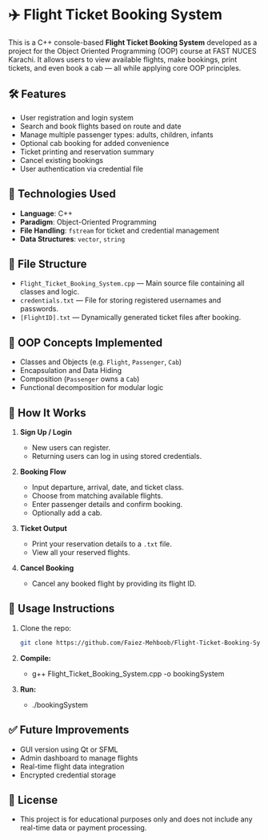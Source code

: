 # ✈️ Flight Ticket Booking System

This is a C++ console-based **Flight Ticket Booking System** developed as a project for the Object Oriented Programming (OOP) course at FAST NUCES Karachi. It allows users to view available flights, make bookings, print tickets, and even book a cab — all while applying core OOP principles.


## 🛠️ Features

- User registration and login system
- Search and book flights based on route and date
- Manage multiple passenger types: adults, children, infants
- Optional cab booking for added convenience
- Ticket printing and reservation summary
- Cancel existing bookings
- User authentication via credential file


## 🧱 Technologies Used

- **Language**: C++  
- **Paradigm**: Object-Oriented Programming  
- **File Handling**: `fstream` for ticket and credential management  
- **Data Structures**: `vector`, `string`  


## 📂 File Structure

- `Flight_Ticket_Booking_System.cpp` — Main source file containing all classes and logic.
- `credentials.txt` — File for storing registered usernames and passwords.
- `[FlightID].txt` — Dynamically generated ticket files after booking.


## 🧩 OOP Concepts Implemented

- Classes and Objects (e.g. `Flight`, `Passenger`, `Cab`)  
- Encapsulation and Data Hiding  
- Composition (`Passenger` owns a `Cab`)  
- Functional decomposition for modular logic  


## 🔄 How It Works

1. **Sign Up / Login**
   - New users can register.
   - Returning users can log in using stored credentials.

2. **Booking Flow**
   - Input departure, arrival, date, and ticket class.
   - Choose from matching available flights.
   - Enter passenger details and confirm booking.
   - Optionally add a cab.

3. **Ticket Output**
   - Print your reservation details to a `.txt` file.
   - View all your reserved flights.

4. **Cancel Booking**
   - Cancel any booked flight by providing its flight ID.


## 📌 Usage Instructions

1. Clone the repo:
   ```bash
   git clone https://github.com/Faiez-Mehboob/Flight-Ticket-Booking-System.git
   
2. **Compile:**
   - g++ Flight_Ticket_Booking_System.cpp -o bookingSystem

3. **Run:**
   - ./bookingSystem

## ✅ Future Improvements

- GUI version using Qt or SFML
- Admin dashboard to manage flights
- Real-time flight data integration
- Encrypted credential storage

## 📃 License

- This project is for educational purposes only and does not include any real-time data or payment processing.

